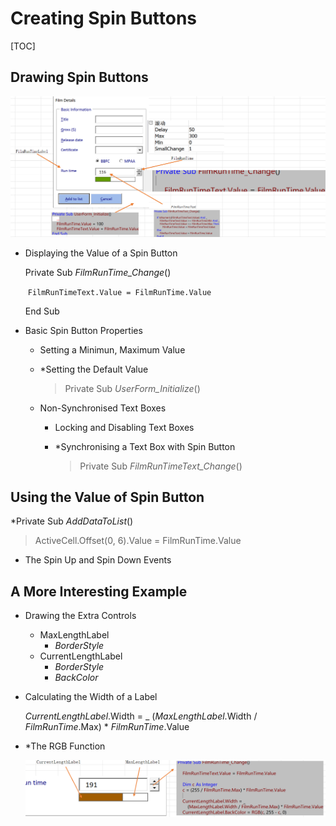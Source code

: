 # Creating Spin Buttons

[TOC]

## Drawing Spin Buttons

![spin1](../images/spin1.PNG)

- Displaying the Value of a Spin Button

  Private Sub *FilmRunTime_Change*()

  ​	`FilmRunTimeText.Value = FilmRunTime.Value`

  End Sub

- Basic Spin Button Properties

  - Setting a Minimun, Maximum Value

  - *Setting the Default Value
  
    > Private Sub *UserForm_Initialize*()
    >
    
  - Non-Synchronised Text Boxes

    - Locking and Disabling Text Boxes

    - *Synchronising a Text Box with Spin Button
  
      > Private Sub *FilmRunTimeText_Change*()
  >

## Using the Value of Spin Button

*Private Sub *AddDataToList*()

>  ActiveCell.Offset(0, 6).Value = FilmRunTime.Value

- The Spin Up and Spin Down Events

## A More Interesting Example

- Drawing the Extra Controls

  - MaxLengthLabel
    - *BorderStyle*
  - CurrentLengthLabel
    - *BorderStyle*
    - *BackColor*

- Calculating the Width of a Label

  *CurrentLengthLabel*.Width = _
          (*MaxLengthLabel*.Width / *FilmRunTime*.Max) * *FilmRunTime*.Value

- *The RGB Function

  ![spingrad](../images/spingrad.PNG)